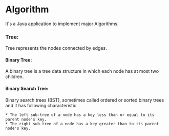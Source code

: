 # Algorithm
It's a Java application to implement major Algorithms.

### Tree:
 Tree represents the nodes connected by edges.
 #### Binary Tree:
 A binary tree is a tree data structure in which each node has at most two children.
 #### Binary Search Tree: 
 Binary search trees (BST), sometimes called ordered or sorted binary trees and it has following characteristic.

    * The left sub-tree of a node has a key less than or equal to its parent node's key.
    * The right sub-tree of a node has a key greater than to its parent node's key.
